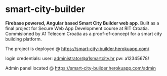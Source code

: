 # smart-city-builder
**Firebase powered, Angular based Smart City Builder web app**. Built as a final project for Secure Web App Development course at RIT Croatia. 
Commisioned by A1 Telecom Croatia as a proof-of-concept for a smart city building platform.

The project is deployed @ https://smart-city-builder.herokuapp.com/

login credentials:
user: administrator@a1smartcity.hr
pw: a12345678!

Admin panel located @ https://smart-city-builder.herokuapp.com/admin
